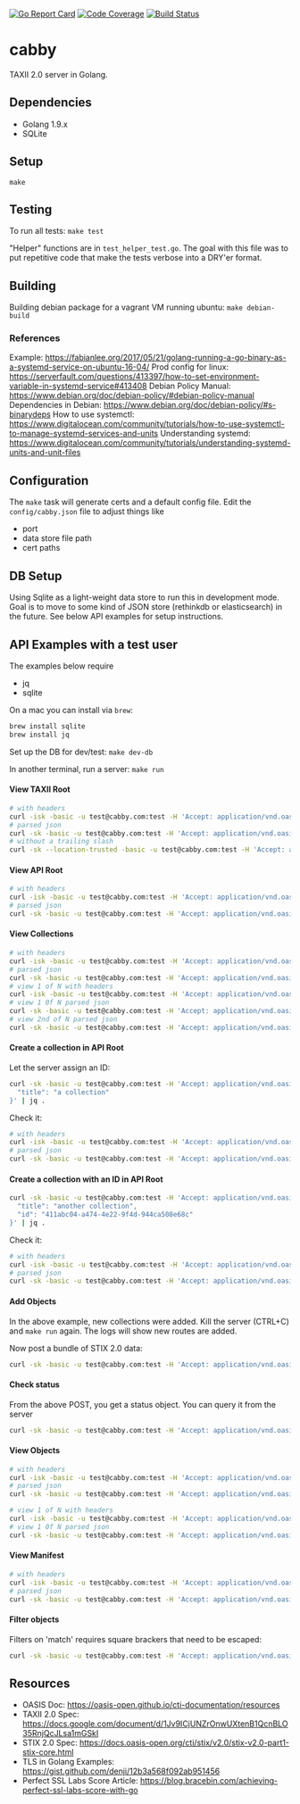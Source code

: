 [![Go Report Card](https://goreportcard.com/badge/github.com/pladdy/cabby)](https://goreportcard.com/report/github.com/pladdy/cabby)
[![Code Coverage](https://codecov.io/gh/pladdy/cabby/branch/master/graph/badge.svg)](https://codecov.io/gh/pladdy/cabby)
[![Build Status](https://travis-ci.org/pladdy/cabby.svg?branch=master)](https://travis-ci.org/pladdy/cabby)

# cabby
TAXII 2.0 server in Golang.

## Dependencies
- Golang 1.9.x
- SQLite

## Setup
`make`

## Testing
To run all tests: `make test`

"Helper" functions are in `test_helper_test.go`.  The goal with this file was to put repetitive code that make the
tests verbose into a DRY'er format.

## Building
Building debian package for a vagrant VM running ubuntu: `make debian-build`

### References
Example: https://fabianlee.org/2017/05/21/golang-running-a-go-binary-as-a-systemd-service-on-ubuntu-16-04/
Prod config for linux: https://serverfault.com/questions/413397/how-to-set-environment-variable-in-systemd-service#413408
Debian Policy Manual: https://www.debian.org/doc/debian-policy/#debian-policy-manual
Dependencies in Debian: https://www.debian.org/doc/debian-policy/#s-binarydeps
How to use systemctl: https://www.digitalocean.com/community/tutorials/how-to-use-systemctl-to-manage-systemd-services-and-units
Understanding systemd: https://www.digitalocean.com/community/tutorials/understanding-systemd-units-and-unit-files

## Configuration
The `make` task will generate certs and a default config file.  Edit the `config/cabby.json` file to adjust things like
- port
- data store file path
- cert paths

## DB Setup
Using Sqlite as a light-weight data store to run this in development mode.  Goal is to move to some kind of JSON store
(rethinkdb or elasticsearch) in the future.  See below API examples for setup instructions.

## API Examples with a test user
The examples below require
- jq
- sqlite

On a mac you can install via `brew`:
```sh
brew install sqlite
brew install jq
```

Set up the DB for dev/test:
`make dev-db`

In another terminal, run a server:
`make run`

#### View TAXII Root
```sh
# with headers
curl -isk -basic -u test@cabby.com:test -H 'Accept: application/vnd.oasis.taxii+json' 'https://localhost:1234/taxii/' && echo
# parsed json
curl -sk -basic -u test@cabby.com:test -H 'Accept: application/vnd.oasis.taxii+json' 'https://localhost:1234/taxii/' | jq .
# without a trailing slash
curl -sk --location-trusted -basic -u test@cabby.com:test -H 'Accept: application/vnd.oasis.taxii+json' 'https://localhost:1234/taxii' | jq .
```

#### View API Root
```sh
# with headers
curl -isk -basic -u test@cabby.com:test -H 'Accept: application/vnd.oasis.taxii+json' 'https://localhost:1234/cabby_test_root/' && echo
# parsed json
curl -sk -basic -u test@cabby.com:test -H 'Accept: application/vnd.oasis.taxii+json' 'https://localhost:1234/cabby_test_root/' | jq .
```

#### View Collections
```sh
# with headers
curl -isk -basic -u test@cabby.com:test -H 'Accept: application/vnd.oasis.taxii+json' 'https://localhost:1234/cabby_test_root/collections/' && echo
# parsed json
curl -sk -basic -u test@cabby.com:test -H 'Accept: application/vnd.oasis.taxii+json' 'https://localhost:1234/cabby_test_root/collections/' | jq .
# view 1 of N with headers
curl -isk -basic -u test@cabby.com:test -H 'Accept: application/vnd.oasis.taxii+json' -H 'Range: items 0-0' 'https://localhost:1234/cabby_test_root/collections/' && echo
# view 1 0f N parsed json
curl -sk -basic -u test@cabby.com:test -H 'Accept: application/vnd.oasis.taxii+json' -H 'Range: items 0-0' 'https://localhost:1234/cabby_test_root/collections/' | jq .
# view 2nd of N parsed json
curl -sk -basic -u test@cabby.com:test -H 'Accept: application/vnd.oasis.taxii+json' -H 'Range: items 1-1' 'https://localhost:1234/cabby_test_root/collections/' | jq .
```

#### Create a collection in API Root
Let the server assign an ID:
```sh
curl -sk -basic -u test@cabby.com:test -H 'Accept: application/vnd.oasis.taxii+json' -X POST 'https://localhost:1234/cabby_test_root/collections/' -d '{
  "title": "a collection"
}' | jq .
```

Check it:
```sh
# with headers
curl -isk -basic -u test@cabby.com:test -H 'Accept: application/vnd.oasis.taxii+json' 'https://localhost:1234/cabby_test_root/collections/' && echo
# parsed json
curl -sk -basic -u test@cabby.com:test -H 'Accept: application/vnd.oasis.taxii+json' 'https://localhost:1234/cabby_test_root/collections/' | jq .
```

#### Create a collection with an ID in API Root
```sh
curl -sk -basic -u test@cabby.com:test -H 'Accept: application/vnd.oasis.taxii+json' -X POST 'https://localhost:1234/cabby_test_root/collections/' -d '{
  "title": "another collection",
  "id": "411abc04-a474-4e22-9f4d-944ca508e68c"
}' | jq .
```

Check it:
```sh
# with headers
curl -isk -basic -u test@cabby.com:test -H 'Accept: application/vnd.oasis.taxii+json' 'https://localhost:1234/cabby_test_root/collections/352abc04-a474-4e22-9f4d-944ca508e68c/' && echo
# parsed json
curl -sk -basic -u test@cabby.com:test -H 'Accept: application/vnd.oasis.taxii+json' 'https://localhost:1234/cabby_test_root/collections/352abc04-a474-4e22-9f4d-944ca508e68c/' | jq .
```

#### Add Objects
In the above example, new collections were added.  Kill the server (CTRL+C) and `make run` again.  The logs will show new routes are added.

Now post a bundle of STIX 2.0 data:
```sh
curl -sk -basic -u test@cabby.com:test -H 'Accept: application/vnd.oasis.stix+json' -X POST 'https://localhost:1234/cabby_test_root/collections/352abc04-a474-4e22-9f4d-944ca508e68c/objects/' -d @testdata/malware_bundle.json | jq .
```

#### Check status
From the above POST, you get a status object.  You can query it from the server
```sh
curl -sk -basic -u test@cabby.com:test -H 'Accept: application/vnd.oasis.taxii+json' -X POST 'https://localhost:1234/cabby_test_root/status/191cd890-2a12-4672-9a87-7c846d837119/' | jq .
```

#### View Objects
```sh
# with headers
curl -isk -basic -u test@cabby.com:test -H 'Accept: application/vnd.oasis.stix+json' 'https://localhost:1234/cabby_test_root/collections/352abc04-a474-4e22-9f4d-944ca508e68c/objects/' && echo
# parsed json
curl -sk -basic -u test@cabby.com:test -H 'Accept: application/vnd.oasis.stix+json' 'https://localhost:1234/cabby_test_root/collections/352abc04-a474-4e22-9f4d-944ca508e68c/objects/' | jq .

# view 1 of N with headers
curl -isk -basic -u test@cabby.com:test -H 'Accept: application/vnd.oasis.stix+json' -H 'Range: items 0-0' 'https://localhost:1234/cabby_test_root/collections/352abc04-a474-4e22-9f4d-944ca508e68c/objects/' && echo
# view 1 0f N parsed json
curl -sk -basic -u test@cabby.com:test -H 'Accept: application/vnd.oasis.stix+json' -H 'Range: items 0-0' 'https://localhost:1234/cabby_test_root/collections/352abc04-a474-4e22-9f4d-944ca508e68c/objects/' | jq .
```

#### View Manifest
```sh
# with headers
curl -isk -basic -u test@cabby.com:test -H 'Accept: application/vnd.oasis.taxii+json' 'https://localhost:1234/cabby_test_root/collections/352abc04-a474-4e22-9f4d-944ca508e68c/manifest/' && echo
# parsed json
curl -sk -basic -u test@cabby.com:test -H 'Accept: application/vnd.oasis.taxii+json' 'https://localhost:1234/cabby_test_root/collections/352abc04-a474-4e22-9f4d-944ca508e68c/manifest/' | jq .
```

#### Filter objects
Filters on 'match' requires square brackers that need to be escaped:
```sh
curl -sk -basic -u test@cabby.com:test -H 'Accept: application/vnd.oasis.stix+json' 'https://localhost:1234/cabby_test_root/collections/352abc04-a474-4e22-9f4d-944ca508e68c/objects/?match\[type\]=indicator' | jq .
```

## Resources
- OASIS Doc: https://oasis-open.github.io/cti-documentation/resources
- TAXII 2.0 Spec: https://docs.google.com/document/d/1Jv9ICjUNZrOnwUXtenB1QcnBLO35RnjQcJLsa1mGSkI
- STIX 2.0 Spec: https://docs.oasis-open.org/cti/stix/v2.0/stix-v2.0-part1-stix-core.html
- TLS in Golang Examples: https://gist.github.com/denji/12b3a568f092ab951456
- Perfect SSL Labs Score Article: https://blog.bracebin.com/achieving-perfect-ssl-labs-score-with-go
